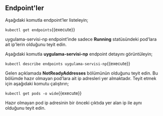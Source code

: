 ## Endpoint'ler

Aşağıdaki komutla endpoint’ler listeleyin;

`kubectl get endpoints`{{execute}}

uygulama-servisi-np endpoint’inde sadece **Running** statüsündeki pod'lara ait ip'lerin olduğunu teyit edin.

Aşağıdaki komutla **uygulama-servisi-np** endpoint detayını görüntüleyin;

`kubectl describe endpoints uygulama-servisi-np`{{execute}}

Gelen açıklamada **NotReadyAddresses** bölümünün olduğunu teyit edin. Bu bölümde hazır olmayan pod’lara ait ip adresleri yer almaktadır. Teyit etmek için aşağıdaki komutu çalıştırın;

`kubectl get pods -o wide`{{execute}}

Hazır olmayan pod ip adresinin bir önceki çıktıda yer alan ip ile aynı olduğunu teyit edin.